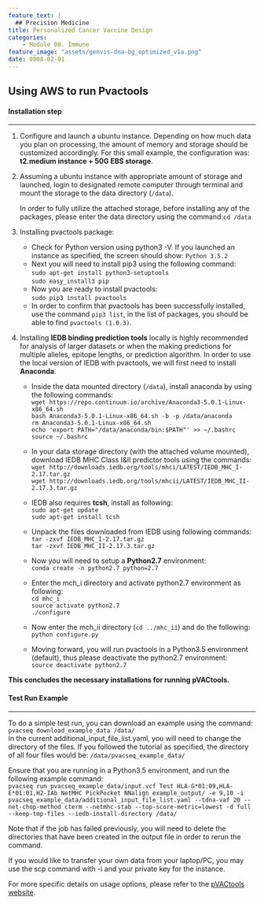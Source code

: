```yaml
---
feature_text: |
  ## Precision Medicine
title: Personalized Cancer Vaccine Design
categories:
    - Module 08. Immune
feature_image: "assets/genvis-dna-bg_optimized_v1a.png"
date: 0008-02-01
---
```


## Using AWS to run Pvactools 

#### **Installation step**
_____________________

1. Configure and launch a ubuntu instance. Depending on how much data you plan on processing, the amount of memory and storage should be customized accordingly. For this small example, the configuration was: **t2.medium instance + 50G EBS storage**. 

2. Assuming a ubuntu instance with appropriate amount of storage and launched, login to designated remote computer through terminal and mount the storage to the data directory (`/data`).

    In order to fully utilize the attached storage, before installing any of the packages, please enter the data directory using the command:`cd /data`  

3. Installing pvactools package:

    * Check for Python version using python3 -V. If you launched an instance as specified, the screen should show:
    `Python 3.5.2`  
    * Next you will need to install pip3 using the following command:  
    `sudo apt-get install python3-setuptools`  
    `sudo easy_install3 pip`  
    * Now you are ready to install pvactools:  
    `sudo pip3 install pvactools`  
    * In order to confirm that pvactools has been successfully installed, use the command `pip3 list`, in the list of packages, you should be able to find `pvactools (1.0.3)`.  

4. Installing **IEDB binding prediction tools** locally is highly recommended for analysis of larger datasets or when the making predictions for multiple alleles, epitope lengths, or prediction algorithm. In order to use the local version of IEDB with pvactools, we will first need to install **Anaconda**.  
    * Inside the data mounted directory (`/data`), install anaconda by using the following commands:  
    `wget https://repo.continuum.io/archive/Anaconda3-5.0.1-Linux-x86_64.sh`  
    `bash Anaconda3-5.0.1-Linux-x86_64.sh -b -p /data/anaconda`  
    `rm Anaconda3-5.0.1-Linux-x86_64.sh`  
    `echo 'export PATH="/data/anaconda/bin:$PATH"' >> ~/.bashrc`  
    `source ~/.bashrc`

    * In your data storage directory (with the attached volume mounted), download IEDB MHC Class I&II predictor tools using the commands:  
    `wget http://downloads.iedb.org/tools/mhci/LATEST/IEDB_MHC_I-2.17.tar.gz`  
    `wget http://downloads.iedb.org/tools/mhcii/LATEST/IEDB_MHC_II-2.17.3.tar.gz`  

    * IEDB also requires **tcsh**, install as following:  
    `sudo apt-get update`  
    `sudo apt-get install tcsh`  

    * Unpack the files downloaded from IEDB using following commands:  
    `tar -zxvf IEDB_MHC_I-2.17.tar.gz`  
    `tar -zxvf IEDB_MHC_II-2.17.3.tar.gz`  

    * Now you will need to setup a **Python2.7** environment:  
    `conda create -n python2.7 python=2.7`  

    * Enter the mch_i directory and activate python2.7 environment as following:  
    `cd mhc_i`  
    `source activate python2.7`  
    `./configure`  

    * Now enter the mch_ii directory (`cd ../mhc_ii`) and do the following:  
    `python configure.py`  

    * Moving forward, you will run pvactools in a Python3.5 environment (default), thus please deactivate the python2.7 environment:  
    `source deactivate python2.7`

**This concludes the necessary installations for running pVACtools.**

#### **Test Run Example**
__________________________  
To do a simple test run, you can download an example using the command:  
    `pvacseq download_example_data /data/`  
    In the current additional_input_file_list.yaml, you will need to change the directory of the files. If you followed the tutorial as specified, the directory of all four files would be: `/data/pvacseq_example_data/`  

Ensure that you are running in a Python3.5 environment, and run the following example command:  
    `pvacseq run pvacseq_example_data/input.vcf Test HLA-G*01:09,HLA-E*01:01,H2-IAb NetMHC PickPocket NNalign example_output/ -e 9,10 -i pvacseq_example_data/additional_input_file_list.yaml --tdna-vaf 20 --net-chop-method cterm --netmhc-stab --top-score-metric=lowest -d full --keep-tmp-files --iedb-install-directory /data/`  

Note that if the job has failed previously, you will need to delete the directories that have been created in the output file in order to rerun the command.  

If you would like to transfer your own data from your laptop/PC, you may use the scp command with -i and your private key for the instance.

For more specific details on usage options, please refer to the [pVACtools website](http://pvactools.readthedocs.io/en/latest/pvacseq/run.html).
